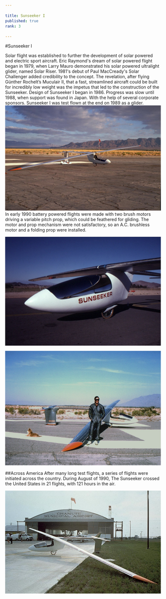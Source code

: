 ```yaml
---

title: Sunseeker I
published: true
rank: 3

---
```




#Sunseeker I



Solar flight was established to further the development of solar powered and electric sport aircraft. Eric Raymond's dream of solar powered flight began in 1979, when Larry Mauro demonstrated his solar powered ultralight glider, named Solar Riser. 1981's debut of Paul MacCready's Solar Challenger added credibility to the concept. The revelation, after flying Günther Rochelt’s Muculair II, that a fast, streamlined aircraft could be built for incredibly low weight was the impetus that led to the construction of the Sunseeker. Design of Sunseeker I began in 1986. Progress was slow until 1988, when support was found in Japan. With the help of several corporate sponsors. Sunseeker I was test flown at the end on 1989 as a glider. 
![Sunseeker I before solar cell integration](sunseekerpresolar.jpg)
In early 1990 battery powered flights were made with two brush motors driving a variable pitch prop, which could be feathered for gliding. The motor and prop mechanism were not satisfactory, so an A.C. brushless motor and a folding prop were installed. 

![Sunseeker I](cockpit.jpg)

![Eric Raymond with Sunseeker I](boyandhisdog.jpg)




##Across America
After many long test flights, a series of flights were initiated across the country. During August of 1990, The Sunseeker crossed the United States in 21 flights, with 121 hours in the air.

![Sunseeker I at Chanute airport](chanute.jpg)


